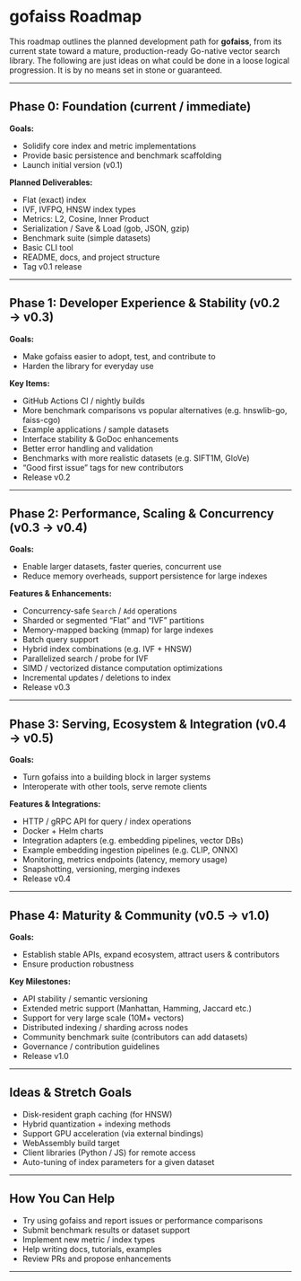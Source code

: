 # gofaiss Roadmap

This roadmap outlines the planned development path for **gofaiss**, from its current state toward a mature, production-ready Go-native vector search library.
The following are just ideas on what could be done in a loose logical progression. It is by no means set  in stone or guaranteed. 

---

## Phase 0: Foundation (current / immediate)

**Goals:**
- Solidify core index and metric implementations
- Provide basic persistence and benchmark scaffolding
- Launch initial version (v0.1)

**Planned Deliverables:**
- Flat (exact) index  
- IVF, IVFPQ, HNSW index types  
- Metrics: L2, Cosine, Inner Product  
- Serialization / Save & Load (gob, JSON, gzip)  
- Benchmark suite (simple datasets)  
- Basic CLI tool  
- README, docs, and project structure  
- Tag v0.1 release  

---

## Phase 1: Developer Experience & Stability (v0.2 → v0.3)

**Goals:**
- Make gofaiss easier to adopt, test, and contribute to  
- Harden the library for everyday use

**Key Items:**
- GitHub Actions CI / nightly builds  
- More benchmark comparisons vs popular alternatives (e.g. hnswlib-go, faiss-cgo)  
- Example applications / sample datasets  
- Interface stability & GoDoc enhancements  
- Better error handling and validation  
- Benchmarks with more realistic datasets (e.g. SIFT1M, GloVe)  
- “Good first issue” tags for new contributors  
- Release v0.2  

---

## Phase 2: Performance, Scaling & Concurrency (v0.3 → v0.4)

**Goals:**
- Enable larger datasets, faster queries, concurrent use  
- Reduce memory overheads, support persistence for large indexes

**Features & Enhancements:**
- Concurrency-safe `Search` / `Add` operations  
- Sharded or segmented “Flat” and “IVF” partitions  
- Memory-mapped backing (mmap) for large indexes  
- Batch query support  
- Hybrid index combinations (e.g. IVF + HNSW)  
- Parallelized search / probe for IVF  
- SIMD / vectorized distance computation optimizations  
- Incremental updates / deletions to index  
- Release v0.3  

---

## Phase 3: Serving, Ecosystem & Integration (v0.4 → v0.5)

**Goals:**
- Turn gofaiss into a building block in larger systems  
- Interoperate with other tools, serve remote clients

**Features & Integrations:**
- HTTP / gRPC API for query / index operations  
- Docker + Helm charts  
- Integration adapters (e.g. embedding pipelines, vector DBs)  
- Example embedding ingestion pipelines (e.g. CLIP, ONNX)  
- Monitoring, metrics endpoints (latency, memory usage)  
- Snapshotting, versioning, merging indexes  
- Release v0.4  

---

## Phase 4: Maturity & Community (v0.5 → v1.0)

**Goals:**
- Establish stable APIs, expand ecosystem, attract users & contributors  
- Ensure production robustness

**Key Milestones:**
- API stability / semantic versioning  
- Extended metric support (Manhattan, Hamming, Jaccard etc.)  
- Support for very large scale (10M+ vectors)  
- Distributed indexing / sharding across nodes  
- Community benchmark suite (contributors can add datasets)  
- Governance / contribution guidelines  
- Release v1.0  

---

## Ideas & Stretch Goals

- Disk-resident graph caching (for HNSW)  
- Hybrid quantization + indexing methods  
- Support GPU acceleration (via external bindings)  
- WebAssembly build target  
- Client libraries (Python / JS) for remote access  
- Auto-tuning of index parameters for a given dataset  

---

## How You Can Help

- Try using gofaiss and report issues or performance comparisons  
- Submit benchmark results or dataset support  
- Implement new metric / index types  
- Help writing docs, tutorials, examples  
- Review PRs and propose enhancements  

---

